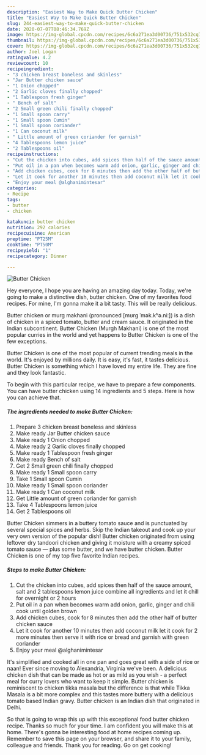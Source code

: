 ```yaml
---
description: "Easiest Way to Make Quick Butter Chicken"
title: "Easiest Way to Make Quick Butter Chicken"
slug: 244-easiest-way-to-make-quick-butter-chicken
date: 2020-07-07T08:46:34.769Z
image: https://img-global.cpcdn.com/recipes/6c6a271ea3d00736/751x532cq70/butter-chicken-recipe-main-photo.jpg
thumbnail: https://img-global.cpcdn.com/recipes/6c6a271ea3d00736/751x532cq70/butter-chicken-recipe-main-photo.jpg
cover: https://img-global.cpcdn.com/recipes/6c6a271ea3d00736/751x532cq70/butter-chicken-recipe-main-photo.jpg
author: Joel Logan
ratingvalue: 4.2
reviewcount: 10
recipeingredient:
- "3 chicken breast boneless and skinless"
- "Jar Butter chicken sauce"
- "1 Onion chopped"
- "2 Garlic cloves finally chopped"
- "1 Tablespoon fresh ginger"
- " Bench of salt"
- "2 Small green chili finally chopped"
- "1 Small spoon carry"
- "1 Small spoon Cumin"
- "1 Small spoon coriander"
- "1 Can coconut milk"
- " Little amount of green coriander for garnish"
- "4 Tablespoons lemon juice"
- "2 Tablespoons oil"
recipeinstructions:
- "Cut the chicken into cubes, add spices then half of the sauce amount, salt and 2 tablespoons lemon juice combine all ingredients and let it chill for overnight or 2 hours"
- "Put oil in a pan when becomes warm add onion, garlic, ginger and chili cook until golden brown"
- "Add chicken cubes, cook for 8 minutes then add the other half of butter chicken sauce"
- "Let it cook for another 10 minutes then add coconut milk let it cook for 2 more minutes then serve it with rice or bread and garnish with green coriander"
- "Enjoy your meal @alghanimintesar"
categories:
- Recipe
tags:
- butter
- chicken

katakunci: butter chicken 
nutrition: 292 calories
recipecuisine: American
preptime: "PT25M"
cooktime: "PT50M"
recipeyield: "1"
recipecategory: Dinner

---
```



![Butter Chicken](https://img-global.cpcdn.com/recipes/6c6a271ea3d00736/751x532cq70/butter-chicken-recipe-main-photo.jpg)

Hey everyone, I hope you are having an amazing day today. Today, we're going to make a distinctive dish, butter chicken. One of my favorites food recipes. For mine, I'm gonna make it a bit tasty. This will be really delicious.

Butter chicken or murg makhani (pronounced [mʊrg ˈmək.kʰə.niː]) is a dish of chicken in a spiced tomato, butter and cream sauce. It originated in the Indian subcontinent. Butter Chicken (Murgh Makhani) is one of the most popular curries in the world and yet happens to Butter Chicken is one of the few exceptions.

Butter Chicken is one of the most popular of current trending meals in the world. It's enjoyed by millions daily. It is easy, it's fast, it tastes delicious. Butter Chicken is something which I have loved my entire life. They are fine and they look fantastic.


To begin with this particular recipe, we have to prepare a few components. You can have butter chicken using 14 ingredients and 5 steps. Here is how you can achieve that.

<!--inarticleads1-->

##### The ingredients needed to make Butter Chicken:

1. Prepare 3 chicken breast boneless and skinless
1. Make ready Jar Butter chicken sauce
1. Make ready 1 Onion chopped
1. Make ready 2 Garlic cloves finally chopped
1. Make ready 1 Tablespoon fresh ginger
1. Make ready  Bench of salt
1. Get 2 Small green chili finally chopped
1. Make ready 1 Small spoon carry
1. Take 1 Small spoon Cumin
1. Make ready 1 Small spoon coriander
1. Make ready 1 Can coconut milk
1. Get  Little amount of green coriander for garnish
1. Take 4 Tablespoons lemon juice
1. Get 2 Tablespoons oil


Butter Chicken simmers in a buttery tomato sauce and is punctuated by several special spices and herbs. Skip the Indian takeout and cook up your very own version of the popular dish! Butter chicken originated from using leftover dry tandoori chicken and giving it moisture with a creamy spiced tomato sauce — plus some butter, and we have butter chicken. Butter Chicken is one of my top five favorite Indian recipes. 

<!--inarticleads2-->

##### Steps to make Butter Chicken:

1. Cut the chicken into cubes, add spices then half of the sauce amount, salt and 2 tablespoons lemon juice combine all ingredients and let it chill for overnight or 2 hours
1. Put oil in a pan when becomes warm add onion, garlic, ginger and chili cook until golden brown
1. Add chicken cubes, cook for 8 minutes then add the other half of butter chicken sauce
1. Let it cook for another 10 minutes then add coconut milk let it cook for 2 more minutes then serve it with rice or bread and garnish with green coriander
1. Enjoy your meal @alghanimintesar


It&#39;s simplified and cooked all in one pan and goes great with a side of rice or naan! Ever since moving to Alexandria, Virginia we&#39;ve been. A delicious chicken dish that can be made as hot or as mild as you wish - a perfect meal for curry lovers who want to keep it simple. Butter chicken is reminiscent to chicken tikka masala but the difference is that while Tikka Masala is a bit more complex and this tastes more buttery with a delicious tomato based Indian gravy. Butter chicken is an Indian dish that originated in Delhi. 

So that is going to wrap this up with this exceptional food butter chicken recipe. Thanks so much for your time. I am confident you will make this at home. There's gonna be interesting food at home recipes coming up. Remember to save this page on your browser, and share it to your family, colleague and friends. Thank you for reading. Go on get cooking!
